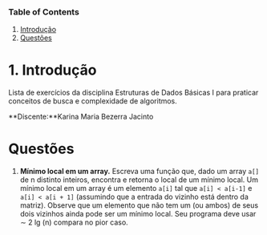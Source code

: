 ### Table of Contents
1. [Introdução](#1-introdução)
2. [Questões](#2-Questões)

#  1. Introdução
Lista de exercícios da disciplina Estruturas de Dados Básicas I para praticar conceitos de busca e complexidade de algoritmos.

**Discente:**Karina Maria Bezerra Jacinto

# Questões

1. **Mínimo local em um array.** Escreva uma função que, dado um array `a[]` de n distinto inteiros, encontra e retorna o local de um mínimo local. Um mínimo local em um array é um elemento `a[i]` tal que `a[i] < a[i-1]` e `a[i] < a[i + 1]` (assumindo que a entrada do vizinho está dentro da matriz). Observe que um elemento que não tem um (ou ambos) de seus dois vizinhos ainda pode ser um mínimo local. Seu programa deve usar ∼ 2 lg (n) compara no pior caso.
